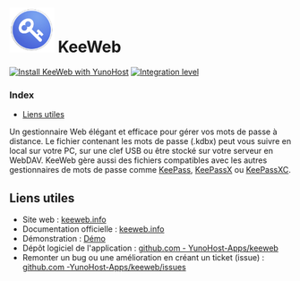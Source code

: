 # <img src="/images/keeweb_logo.png" height="80px" alt="logo de keeweb"> KeeWeb

[![Install KeeWeb with YunoHost](https://install-app.yunohost.org/install-with-yunohost.png)](https://install-app.yunohost.org/?app=keeweb) [![Integration level](https://dash.yunohost.org/integration/keeweb.svg)](https://dash.yunohost.org/appci/app/keeweb)

### Index

- [Liens utiles](#liens-utiles)

Un gestionnaire Web élégant et efficace pour gérer vos mots de passe à distance.
Le fichier contenant les mots de passe (.kdbx) peut vous suivre en local sur votre PC, sur une clef USB ou être stocké sur votre serveur en WebDAV.
KeeWeb gère aussi des fichiers compatibles avec les autres gestionnaires de mots de passe comme [KeePass](http://keepass.info), [KeePassX](https://www.keepassx.org/) ou [KeePassXC](https://keepassxc.org/).

## Liens utiles

+ Site web : [keeweb.info](https://keeweb.info)
+ Documentation officielle : [keeweb.info](https://keeweb.info)
+ Démonstration : [Démo](https://app.keeweb.info)
+ Dépôt logiciel de l'application : [github.com - YunoHost-Apps/keeweb](https://github.com/YunoHost-Apps/keeweb_ynh)
+ Remonter un bug ou une amélioration en créant un ticket (issue) : [github.com -YunoHost-Apps/keeweb/issues](https://github.com/YunoHost-Apps/keeweb_ynh/issues)
